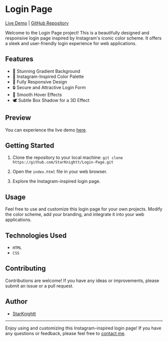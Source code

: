 # Login Page

[Live Demo](https://lloginpage.netlify.app/) | [GitHub Repository](https://github.com/StarKnightt/Login-Page)

Welcome to the Login Page project! This is a beautifully designed and responsive login page inspired by Instagram's iconic color scheme. It offers a sleek and user-friendly login experience for web applications.

## Features

- 🌈 Stunning Gradient Background
- 🎨 Instagram-Inspired Color Palette
- 📱 Fully Responsive Design
- 🔒 Secure and Attractive Login Form
- 🌟 Smooth Hover Effects
- 🕊️ Subtle Box Shadow for a 3D Effect

## Preview

You can experience the live demo [here](https://lloginpage.netlify.app/).

## Getting Started

1. Clone the repository to your local machine:
` git clone https://github.com/StarKnightt/Login-Page.git `


2. Open the `index.html` file in your web browser.

3. Explore the Instagram-inspired login page.

## Usage

Feel free to use and customize this login page for your own projects. Modify the color scheme, add your branding, and integrate it into your web applications.

## Technologies Used

- `HTML`
- `CSS`

## Contributing

Contributions are welcome! If you have any ideas or improvements, please submit an issue or a pull request.

## Author

- [StarKnightt](https://github.com/StarKnightt)

---

Enjoy using and customizing this Instagram-inspired login page! If you have any questions or feedback, please feel free to [contact me](prasenjitt4e@gmail.com).


